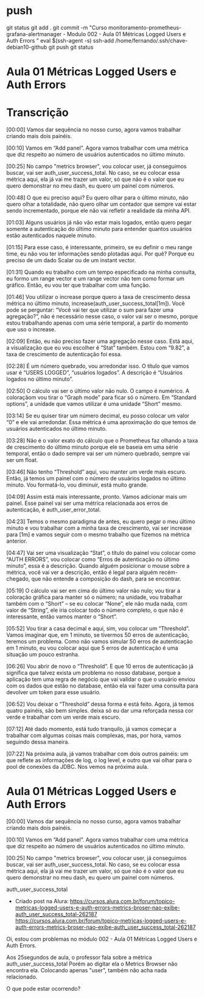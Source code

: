 # ##############################################################################################################################################################
# ##############################################################################################################################################################
# ##############################################################################################################################################################
# ##############################################################################################################################################################
# push

git status
git add .
git commit -m "Curso monitoramento-prometheus-grafana-alertmanager - Modulo 002 - Aula 01 Métricas Logged Users e Auth Errors "
eval $(ssh-agent -s)
ssh-add /home/fernando/.ssh/chave-debian10-github
git push
git status


# ##############################################################################################################################################################
# ##############################################################################################################################################################
# ##############################################################################################################################################################
# ##############################################################################################################################################################
# Aula 01 Métricas Logged Users e Auth Errors


# Transcrição
[00:00] Vamos dar sequência no nosso curso, agora vamos trabalhar criando mais dois painéis.

[00:10] Vamos em “Add panel”. Agora vamos trabalhar com uma métrica que diz respeito ao número de usuários autenticados no último minuto.

[00:25] No campo "metrics browser", vou colocar user, já conseguimos buscar, vai ser auth_user_success_total. No caso, se eu colocar essa métrica aqui, ela já vai me trazer um valor, só que não é o valor que eu quero demonstrar no meu dash, eu quero um painel com números.

[00:48] O que eu preciso aqui? Eu quero olhar para o último minuto, não quero olhar a totalidade, não quero olhar um contador que sempre vai estar sendo incrementado, porque ele não vai refletir a realidade da minha API.

[01:03] Alguns usuários já não vão estar mais logados, então quero pegar somente a autenticação do último minuto para entender quantos usuários estão autenticados naquele minuto.

[01:15] Para esse caso, é interessante, primeiro, se eu definir o meu range time, eu não vou ter informações sendo plotadas aqui. Por quê? Porque eu preciso de um dado Scalar ou de um instant vector.

[01:31] Quando eu trabalho com um tempo especificado na minha consulta, eu formo um range vector e um range vector não tem como formar um gráfico. Então, eu vou ter que trabalhar com uma função.

[01:46] Vou utilizar o increase porque quero a taxa de crescimento dessa métrica no último minuto, increase(auth_user_success_total[1m]). Você pode se perguntar: “Você vai ter que utilizar o sum para fazer uma agregação?”, não é necessário nesse caso, o valor vai ser o mesmo, porque estou trabalhando apenas com uma série temporal, a partir do momento que uso o increase.

[02:09] Então, eu não preciso fazer uma agregação nesse caso. Está aqui, a visualização que eu vou escolher é “Stat” também. Estou com “9.82”, a taxa de crescimento de autenticação foi essa.

[02:28] É um número quebrado, vou arredondar isso. O título que vamos usar é “USERS LOGGED”, “usuários logados”. A descrição é “Usuários logados no último minuto”.

[02:50] O cálculo vai ser o último valor não nulo. O campo é numérico. A coloraçãom vou tirar o “Graph mode” para ficar só o número. Em “Standard options”, a unidade que vamos utilizar é uma unidade “Short” mesmo.

[03:14] Se eu quiser tirar um número decimal, eu posso colocar um valor “0” e ele vai arredondar. Essa métrica é uma aproximação do que temos de usuários autenticados no último minuto.

[03:28] Não é o valor exato do cálculo que o Prometheus faz olhando a taxa de crescimento do último minuto porque ele se baseia em uma série temporal, então o dado sempre vai ser um número quebrado, sempre vai ser um float.

[03:46] Não tenho “Threshold” aqui, vou manter um verde mais escuro. Então, já temos um painel com o número de usuários logados no último minuto. Vou formatá-lo, vou diminuir, está muito grande.

[04:09] Assim está mais interessante, pronto. Vamos adicionar mais um painel. Esse painel vai ser uma métrica relacionada aos erros de autenticação, é auth_user_error_total.

[04:23] Temos o mesmo paradigma de antes, eu quero pegar o meu último minuto e vou trabalhar com a minha taxa de crescimento, vai ser increase para [1m] e vamos seguir com o mesmo trabalho que fizemos na métrica anterior.

[04:47] Vai ser uma visualização “Stat”, o título do painel vou colocar como “AUTH ERRORS”, vou colocar como “Erros de autenticação no último minuto”, essa é a descrição. Quando alguém posicionar o mouse sobre a métrica, você vai ver a descrição, então é legal para alguém recém-chegado, que não entende a composição do dash, para se encontrar.

[05:19] O cálculo vai ser em cima do último valor não nulo; vou tirar a coloração gráfica para manter só o número; na unidade, vou trabalhar também com o “Short” – se eu colocar “None”, ele não muda nada, com valor de “String”, ele iria colocar todo o número completo, o que não é interessante, então vamos manter o “Short”.

[05:52] Vou tirar a casa decimal e aqui, sim, vou colocar um “Threshold”. Vamos imaginar que, em 1 minuto, se tivermos 50 erros de autenticação, teremos um problema. Como não vamos simular 50 erros de autenticação em 1 minuto, eu vou colocar aqui que 5 erros de autenticação é uma situação um pouco estranha.

[06:26] Vou abrir de novo o “Threshold”. E que 10 erros de autenticação já significa que talvez exista um problema no nosso database, porque a aplicação tem uma regra de negócio que vai validar o que o usuário enviou com os dados que estão no database, então ela vai fazer uma consulta para devolver um token para esse usuário.

[06:52] Vou deixar o “Threshold” dessa forma e está feito. Agora, já temos quatro painéis, são bem simples. deixa só eu dar uma reforçada nessa cor verde e trabalhar com um verde mais escuro.

[07:12] Até dado momento, está tudo tranquilo, já vamos começar a trabalhar com algumas coisas mais complexas, mas, por hora, vamos seguindo dessa maneira.

[07:22] Na próxima aula, já vamos trabalhar com dois outros painéis: um que reflete as informações de log, o log level, e outro que vai olhar para o pool de conexões da JDBC. Nos vemos na próxima aula.











# ##############################################################################################################################################################
# ##############################################################################################################################################################
# ##############################################################################################################################################################
# ##############################################################################################################################################################
# Aula 01 Métricas Logged Users e Auth Errors

[00:00] Vamos dar sequência no nosso curso, agora vamos trabalhar criando mais dois painéis.

[00:10] Vamos em “Add panel”. Agora vamos trabalhar com uma métrica que diz respeito ao número de usuários autenticados no último minuto.

[00:25] No campo "metrics browser", vou colocar user, já conseguimos buscar, vai ser auth_user_success_total. No caso, se eu colocar essa métrica aqui, ela já vai me trazer um valor, só que não é o valor que eu quero demonstrar no meu dash, eu quero um painel com números.

auth_user_success_total




- Criado post na Alura:
https://cursos.alura.com.br/forum/topico-metricas-logged-users-e-auth-errors-metrics-broser-nao-exibe-auth_user_success_total-262187
<https://cursos.alura.com.br/forum/topico-metricas-logged-users-e-auth-errors-metrics-broser-nao-exibe-auth_user_success_total-262187>

Oi,
estou com problemas no módulo   002 - Aula 01 Métricas Logged Users e Auth Errors.

Aos 25segundos de aula, o professor fala sobre a métrica auth_user_success_total
Porém ao digitar ela o Metrics Browser não encontra ela.
Colocando apenas "user", também não acha nada relacionado.

O que pode estar ocorrendo?